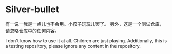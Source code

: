 # Silver-bullet
有一说一我是一点儿也不会用。小孩子玩玩儿罢了。
另外，这是一个测试仓库，请忽略仓库中的任何内容。

I don't know how to use it at all. Children are just playing.
Additionally, this is a testing repository, please ignore any content in the repository.
